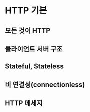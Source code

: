 # HTTP 기본

## 모든 것이 HTTP

## 클라이언트 서버 구조

## Stateful, Stateless

## 비 연결성(connectionless)

## HTTP 메세지